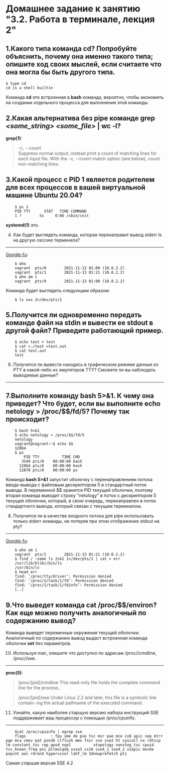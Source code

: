 Домашнее задание к занятию "3.2. Работа в терминале, лекция 2"
===
1.Какого типа команда cd? Попробуйте объяснить, почему она именно такого типа; опишите ход своих мыслей, если считаете что она могла бы быть другого типа.
---

    $ type cd
    cd is a shell builtin
    
Команда **cd** это встроенная в **bash** команда, вероятно, чтобы экономить на создании отдельного процесса для выполнения этой команды.

2.Какая альтернатива без pipe команде **grep** *<some_string> <some_file>* **| wc -l**?
---
**grep(1)**:
> -c, --count  
>              Suppress  normal output; instead print a count of matching lines
>              for each input file.  With the -v,  --invert-match  option  (see
>              below), count non-matching lines.

3.Какой процесс с PID 1 является родителем для всех процессов в вашей виртуальной машине Ubuntu 20.04?
---

        $ ps 1
        PID TTY      STAT   TIME COMMAND
        1 ?        Ss     0:06 /sbin/init
      
**systemd(1)** это.

4. Как будет выглядеть команда, которая перенаправит вывод stderr ls на другую сессию терминала?
---
[Google-fu](https://unix.stackexchange.com/questions/261531/how-to-send-output-from-one-terminal-to-another-without-making-any-new-pipe-or-f):

        $ who
        vagrant  pts/0        2021-11-13 01:00 (10.0.2.2)
        vagrant  pts/1        2021-11-13 01:21 (10.0.2.2)
        $ who am i
        vagrant  pts/0        2021-11-13 01:00 (10.0.2.2)

Команда будет выглядеть следующим образом:

        $ ls xxx 2>/dev/pts/1
        
5.Получится ли одновременно передать команде файл на stdin и вывести ее stdout в другой файл? Приведите работающий пример.
---

        $ echo test > test
        $ cat <./test >test.out
        $ cat test.out
        test

6. Получится ли вывести находясь в графическом режиме данные из PTY в какой-либо из эмуляторов TTY? Сможете ли вы наблюдать выводимые данные?
---
7.Выполните команду bash 5>&1. К чему она приведет? Что будет, если вы выполните echo netology > /proc/$$/fd/5? Почему так происходит?
---

        $ bash 5>&1
        $ echo netology > /proc/$$/fd/5
        netology
        vagrant@vagrant:~$ echo $$
        12864
        $ ps
            PID TTY          TIME CMD
           3549 pts/0    00:00:00 bash
          12864 pts/0    00:00:00 bash
          12870 pts/0    00:00:00 ps

Команда **bash 5>&1** запустит оболочку с перенаправлением потока ввода-вывода с файловым дескриптором 5 в стандартный поток вывода. В переменной $$ хранится PID текущей оболочки, поэтому вторая команда выводит строку "netology" в поток с дескриптором 5 текущей оболочки, который, в свою очередь, перенаправлен в поток стандартного вывода, который связан с текущим терминалом.

8. Получится ли в качестве входного потока для pipe использовать только stderr команды, не потеряв при этом отображение stdout на pty? 
---
[Google-fu](https://stackoverflow.com/questions/2342826/how-can-i-pipe-stderr-and-not-stdout): 

        $ who am i
        vagrant  pts/1        2021-11-13 01:21 (10.0.2.2)
        $ find / -name ls 2>&1 1>/dev/pts/1 | cat > err
        /usr/lib/klibc/bin/ls
        /usr/bin/ls
        $ head err
        find: ‘/proc/tty/driver’: Permission denied
        find: ‘/proc/1/task/1/fd’: Permission denied
        find: ‘/proc/1/task/1/fdinfo’: Permission denied
        [..]

9.Что выведет команда cat /proc/$$/environ? Как еще можно получить аналогичный по содержанию вывод?
---
Команда выведет переменные окружения текущей оболочки. Аналогичный по содержанию вывод выдаст встроенная команда оболочки **set** без параметров.

10. Используя man, опишите что доступно по адресам /proc/<PID>/cmdline, /proc/<PID>/exe.
---
**proc(5)**:
> /proc/[pid]/cmdline
>              This  read-only  file  holds  the  complete command line for the
>              process..     
    
> /proc/[pid]/exe
>              Under Linux 2.2 and later, this file is a symbolic link contain‐
>              ing the actual pathname of the executed command. 
    
11. Узнайте, какую наиболее старшую версию набора инструкций SSE поддерживает ваш процессор с помощью /proc/cpuinfo.
---
        $cat /proc/cpuinfo | egrep sse
        flags           : fpu vme de pse tsc msr pae mce cx8 apic sep mtrr pge mca cmov pat pse36 clflush mmx fxsr sse sse2 ht syscall nx rdtscp lm constant_tsc rep_good nopl          xtopology nonstop_tsc cpuid tsc_known_freq pni pclmulqdq ssse3 cx16 sse4_1 sse4_2 x2apic movbe popcnt aes rdrand hypervisor lahf_lm 3dnowprefetch pti
    
Самая старшая версия SSE 4.2
